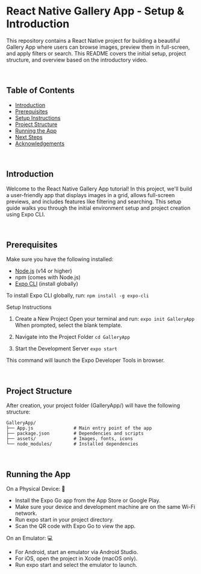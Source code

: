 # React Native Gallery App - Setup & Introduction
This repository contains a React Native project for building a beautiful Gallery App where users can browse images, preview them in full-screen, and apply filters or search. This README covers the initial setup, project structure, and overview based on the introductory video.

</br>

## Table of Contents

- [Introduction](#introduction)
- [Prerequisites](#prerequisites)
- [Setup Instructions](#setup-instructions)
- [Project Structure](#project-structure)
- [Running the App](#running-the-app)
- [Next Steps](#next-steps)
- [Acknowledgements](#acknowledgements)

</br>

## Introduction
Welcome to the React Native Gallery App tutorial! In this project, we'll build a user-friendly app that displays images in a grid, allows full-screen previews, and includes features like filtering and searching. 
This setup guide walks you through the initial environment setup and project creation using Expo CLI.

</br>

## Prerequisites

Make sure you have the following installed:
- [Node.js](https://nodejs.org/) (v14 or higher)
- npm (comes with Node.js)
- [Expo CLI](https://expo.dev/) (install globally)
  
To install Expo CLI globally, run:
`npm install -g expo-cli`


Setup Instructions

1. Create a New Project
Open your terminal and run:
`expo init GalleryApp`
When prompted, select the blank template.

2. Navigate into the Project Folder
`cd GalleryApp`

3. Start the Development Server
`expo start`

This command will launch the Expo Developer Tools in browser.

</br>

## Project Structure
After creation, your project folder (GalleryApp/) will have the following structure:
```
GalleryApp/
├── App.js               # Main entry point of the app
├── package.json         # Dependencies and scripts
├── assets/              # Images, fonts, icons
└── node_modules/        # Installed dependencies
```

</br>

## Running the App

On a Physical Device: 📱
- Install the Expo Go app from the App Store or Google Play.
- Make sure your device and development machine are on the same Wi-Fi network.
- Run expo start in your project directory.
- Scan the QR code with Expo Go to view the app.

On an Emulator: 💻
- For Android, start an emulator via Android Studio.
- For iOS, open the project in Xcode (macOS only).
- Run expo start and select the emulator to launch.
